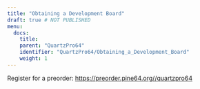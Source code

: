```yaml
---
title: "Obtaining a Development Board"
draft: true # NOT PUBLISHED
menu:
  docs:
    title:
    parent: "QuartzPro64"
    identifier: "QuartzPro64/Obtaining_a_Development_Board"
    weight: 1
---
```


Register for a preorder:  [https://preorder.pine64.org/</mark>/quartzpro64](https://preorder.pine64.org/<mark>/quartzpro64)
